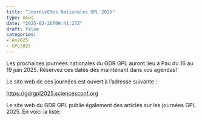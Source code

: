 ```yaml
---
title: "Journ\xE9es Nationales GPL 2025"
type: news
date: "2025-02-26T09:41:27Z"
draft: false
categories:
- An2025
- GPL2025
---
```


Les prochaines journées nationales du GDR GPL auront lieu à Pau du 16 au 19 juin 2025. Réservez ces dates dès maintenant dans vos agendas!

Le site web de ces journées est ouvert à l’adresse suivante :

<https://gdrgpl2025.sciencesconf.org>

Le site web du GDR GPL publie également des articles sur les journées GPL 2025. En voici la liste:
